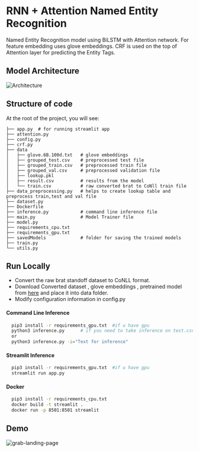 
# RNN + Attention Named Entity Recognition  

Named Entity Recognition model using BiLSTM with Attention network.
For feature embedding uses glove embeddings. 
CRF is used on the top of Attention layer for predicting the Entity Tags. 



## Model Architecture

![Architecture](https://github.com/upjabir/lstm_ner/blob/main/img/architecture.jpg)



## Structure of code
At the root of the project, you will see:

```text
├── app.py  # for running streamlit app
├── attention.py
├── config.py
├── crf.py
├── data
│   ├── glove.6B.100d.txt   # glove embeddings
│   ├── grouped_test.csv    # preprocessed test file
│   ├── grouped_train.csv   # preprocessed train file
│   ├── grouped_val.csv     # preprocessed validation file
│   ├── lookup.pkl          
│   ├── result.csv          # results from the model
│   └── train.csv           # raw converted brat to CoNll train file
├── data_preprocessing.py   # helps to create lookup table and preprocess train,test and val file
├── dataset.py
├── Dockerfile
├── inference.py            # command line inference file
├── main.py                 # Model Trainer file
├── model.py
├── requirements_cpu.txt
├── requirements_gpu.txt
├── savedModels             # folder for saving the trained models
├── train.py
└── utils.py
```
## Run Locally

- Convert the raw brat standoff dataset to CoNLL format.
- Download Converted dataset , glove embeddings , pretrained model from [here](https://drive.google.com/drive/folders/1bKfkFyKidXJJB_q_1o5OZYbg3XILZI6K?usp=share_link) and place it into data folder.
- Modify configuration information in config.py

#### Command Line Inference
```bash
  pip3 install -r requirements_gpu.txt  #if u have gpu
  python3 inference.py      # if you need to take inference on test.csv file
  or
  python3 inference.py -i="Text for inference"
```

#### Streamlit Inference
```bash
  pip3 install -r requirements_gpu.txt  #if u have gpu
  streamlit run app.py
```

#### Docker
```bash
  pip3 install -r requirements_cpu.txt  
  docker build -t streamlit .
  docker run -p 8501:8501 streamlit
```



## Demo
![grab-landing-page](https://github.com/winnie1312/grab/blob/master/grab-landingpage-winnie.gif)

